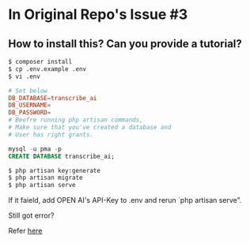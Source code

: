 # In Original Repo's Issue #3

## How to install this? Can you provide a tutorial?

```bash
$ composer install
$ cp .env.example .env
$ vi .env
```

```conf
# Set below
DB_DATABASE=transcribe_ai
DB_USERNAME=
DB_PASSWORD=
# Beofre running php artisan commands,
# Make sure that you've created a database and
# User has right grants.
```

```sql
mysql -u pma -p
CREATE DATABASE transcribe_ai;
```

```bash
$ php artisan key:generate
$ php artisan migrate
$ php artisan serve
```

If it faield, add OPEN AI's API-Key to .env and rerun `php artisan serve”.

Still got error?

Refer [here](https://github.com/beyondcode/writeout.ai/issues/3)
